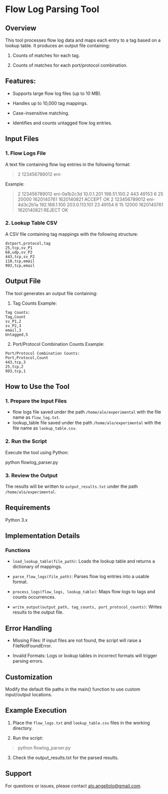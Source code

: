 # Flow Log Parsing Tool

## Overview

This tool processes flow log data and maps each entry to a tag based on a lookup table. It produces an output file containing:

  1. Counts of matches for each tag.

  2. Counts of matches for each port/protocol combination.

## Features:

  - Supports large flow log files (up to 10 MB).

  - Handles up to 10,000 tag mappings.

  - Case-insensitive matching.

  - Identifies and counts untagged flow log entries.

## Input Files

### 1. Flow Logs File

A text file containing flow log entries in the following format:

> 2 123456789012 eni-<instance-id> <source-ip> <destination-ip> <destination-port> <source-port> <protocol> <packets> <bytes> <start-time> <end-time> <action> <log-status>

Example:

> 2 123456789012 eni-0a1b2c3d 10.0.1.201 198.51.100.2 443 49153 6 25 20000 1620140761 1620140821 ACCEPT OK
> 2 123456789012 eni-4d3c2b1a 192.168.1.100 203.0.113.101 23 49154 6 15 12000 1620140761 1620140821 REJECT OK

### 2. Lookup Table CSV

A CSV file containing tag mappings with the following structure:

```
dstport,protocol,tag 
25,tcp,sv_P1
68,udp,sv_P2
443,tcp,sv_P2
110,tcp,email
993,tcp,email
```

## Output File

The tool generates an output file containing:

1. Tag Counts Example:

```
Tag Counts:
Tag,Count
sv_P1,2
sv_P2,3
email,3
Untagged,5
```

2. Port/Protocol Combination Counts Example:

```
Port/Protocol Combination Counts:
Port,Protocol,Count
443,tcp,3
25,tcp,2
993,tcp,1
```

## How to Use the Tool

### 1. Prepare the Input Files

- flow logs file saved under the path `/home/alo/experimental` with the file name as `flow_log.txt`.
- lookup_table file saved under the path `/home/alo/experimental` with the file name as `lookup_table.csv`.

### 2. Run the Script

Execute the tool using Python:

python flowlog_parser.py

### 3. Review the Output

The results will be written to `output_results.txt` under the path `/home/alo/experimental`.

## Requirements

Python 3.x

## Implementation Details

### Functions

- `load_lookup_table(file_path)`: Loads the lookup table and returns a dictionary of mappings.

- `parse_flow_logs(file_path)`: Parses flow log entries into a usable format.

- `process_logs(flow_logs, lookup_table)`: Maps flow logs to tags and counts occurrences.

- `write_output(output_path, tag_counts, port_protocol_counts)`: Writes results to the output file.

## Error Handling

- Missing Files: If input files are not found, the script will raise a FileNotFoundError.

- Invalid Formats: Logs or lookup tables in incorrect formats will trigger parsing errors.

## Customization

Modify the default file paths in the main() function to use custom input/output locations.

## Example Execution

1. Place the `flow_logs.txt` and `lookup_table.csv` files in the working directory.

2. Run the script:

> python flowlog_parser.py

3. Check the output_results.txt for the parsed results.

## Support

For questions or issues, please contact alo.angellolo@gmail.com.

